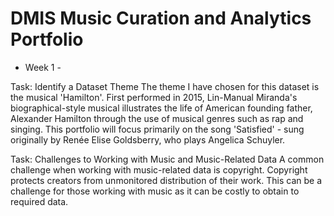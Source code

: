 # DMIS Music Curation and Analytics Portfolio
- Week 1 -
  
Task: Identify a Dataset Theme
The theme I have chosen for this dataset is the musical 'Hamilton'. First performed in 2015, Lin-Manual Miranda's biographical-style musical illustrates the life of American founding father, Alexander Hamilton through the use of musical genres such as rap and singing. This portfolio will focus primarily on the song 'Satisfied' - sung originally by Renée Elise Goldsberry, who plays Angelica Schuyler.

Task: Challenges to Working with Music and Music-Related Data
A common challenge when working with music-related data is copyright. Copyright protects creators from unmonitored distribution of their work. This can be a challenge for those working with music as it can be costly to obtain to required data.
